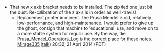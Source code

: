 -   That new x axis bracket needs to be installed. The zip tied one just
    bit the dust. Re-calibration of the z axis is in order as well
    -travis!
    -   Replacement printer imminent. The Prusa Mendel is old,
        relatively low-performance, and high-maintenance. I would prefer
        to give up the ghost, consign that machine to 'educational' use,
        and move on to a more stable system for regular use. By the way,
        the
        [Prusa_Mendel_Operators_Log](Prusa_Mendel_Operators_Log)
        is the correct place for these notes.
        [Mirage335](User:Mirage335)
        ([talk](User_talk:Mirage335)) 20:32, 21 April 2014
        (PDT)
